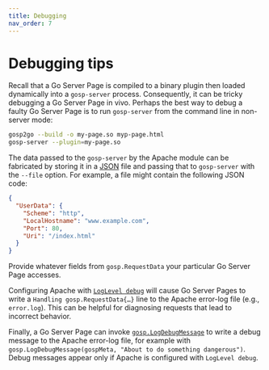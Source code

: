 ```yaml
---
title: Debugging
nav_order: 7
---
```


Debugging tips
==============

Recall that a Go Server Page is compiled to a binary plugin then loaded dynamically into a `gosp-server` process.  Consequently, it can be tricky debugging a Go Server Page in vivo.  Perhaps the best way to debug a faulty Go Server Page is to run `gosp-server` from the command line in non-server mode:

```bash
gosp2go --build -o my-page.so myp-page.html
gosp-server --plugin=my-page.so
```

The data passed to the `gosp-server` by the Apache module can be fabricated by storing it in a [JSON](https://json.org/) file and passing that to `gosp-server` with the `--file` option.  For example, a file might contain the following JSON code:
```JSON
{
  "UserData": {
    "Scheme": "http",
    "LocalHostname": "www.example.com",
    "Port": 80,
    "Uri": "/index.html"
  }
}
```
Provide whatever fields from `gosp.RequestData` your particular Go Server Page accesses.

Configuring Apache with [`LogLevel debug`](https://httpd.apache.org/docs/current/mod/core.html#loglevel) will cause Go Server Pages to write a `Handling gosp.RequestData{…}` line to the Apache error-log file (e.g., `error.log`).  This can be helpful for diagnosing requests that lead to incorrect behavior.

Finally, a Go Server Page can invoke [`gosp.LogDebugMessage`](https://godoc.org/github.com/spakin/gosp/tools/src/gosp#LogDebugMessage) to write a debug message to the Apache error-log file, for example with `gosp.LogDebugMessage(gospMeta, "About to do something dangerous")`.  Debug messages appear only if Apache is configured with `LogLevel debug`.
